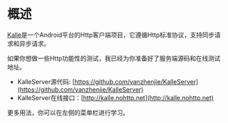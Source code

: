 # 概述

[Kalle](https://github.com/yanzhenjie/Kalle)是一个Android平台的Http客户端项目，它遵循Http标准协议，支持同步请求和异步请求。

如果你想做一些Http功能性的测试，我已经为你准备好了服务端源码和在线测试地址。
* KalleServer源代码: [https://github.com/yanzhenjie/KalleServer](https://github.com/yanzhenjie/KalleServer)
* KalleServer在线接口：[http://kalle.nohttp.net](http://kalle.nohttp.net)

更多用法，你可以在左侧的菜单栏进行学习。